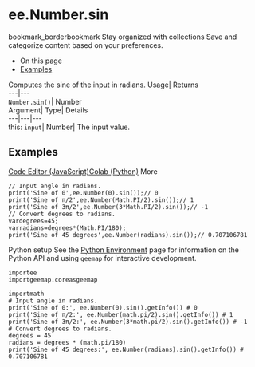  
#  ee.Number.sin 
bookmark_borderbookmark Stay organized with collections  Save and categorize content based on your preferences. 
  * On this page
  * [Examples](https://developers.google.com/earth-engine/apidocs/ee-number-sin#examples)


Computes the sine of the input in radians. 
Usage| Returns  
---|---  
`Number.sin()`| Number  
Argument| Type| Details  
---|---|---  
this: `input`| Number| The input value.  
## Examples
[Code Editor (JavaScript)](https://developers.google.com/earth-engine/apidocs/ee-number-sin#code-editor-javascript-sample)[Colab (Python)](https://developers.google.com/earth-engine/apidocs/ee-number-sin#colab-python-sample) More
```
// Input angle in radians.
print('Sine of 0',ee.Number(0).sin());// 0
print('Sine of π/2',ee.Number(Math.PI/2).sin());// 1
print('Sine of 3π/2',ee.Number(3*Math.PI/2).sin());// -1
// Convert degrees to radians.
vardegrees=45;
varradians=degrees*(Math.PI/180);
print('Sine of 45 degrees',ee.Number(radians).sin());// 0.707106781
```
Python setup
See the [ Python Environment](https://developers.google.com/earth-engine/guides/python_install) page for information on the Python API and using `geemap` for interactive development.
```
importee
importgeemap.coreasgeemap
```
```
importmath
# Input angle in radians.
print('Sine of 0:', ee.Number(0).sin().getInfo()) # 0
print('Sine of π/2:', ee.Number(math.pi/2).sin().getInfo()) # 1
print('Sine of 3π/2:', ee.Number(3*math.pi/2).sin().getInfo()) # -1
# Convert degrees to radians.
degrees = 45
radians = degrees * (math.pi/180)
print('Sine of 45 degrees:', ee.Number(radians).sin().getInfo()) # 0.707106781
```

